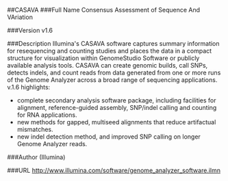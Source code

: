 ##CASAVA
###Full Name
Consensus Assessment of Sequence And VAriation

###Version
v1.6

###Description
Illumina's CASAVA software captures summary information for resequencing and counting studies and places the data in a compact structure for visualization within GenomeStudio Software or publicly available analysis tools. CASAVA can create genomic builds, call SNPs, detects indels, and count reads from data generated from one or more runs of the Genome Analyzer across a broad range of sequencing applications. 
 v.1.6 highlights: 
* complete secondary analysis software package, including facilities for alignment, reference-guided assembly, SNP/indel calling and counting for RNA applications. 
* new methods for gapped, multiseed alignments that reduce artifactual mismatches. 
* new indel detection method, and improved SNP calling on longer Genome Analyzer reads.

###Author
(Illumina)

###URL
http://www.illumina.com/software/genome_analyzer_software.ilmn


